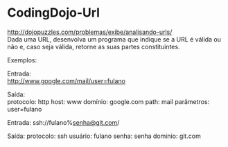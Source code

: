 CodingDojo-Url
==============

http://dojopuzzles.com/problemas/exibe/analisando-urls/  
Dada uma URL, desenvolva um programa que indique se a URL é válida ou não e, caso seja válida, retorne as suas partes constituintes.  

Exemplos:

Entrada:  
  http://www.google.com/mail/user=fulano
  
Saída:  
  protocolo: http
  host: www
  domínio: google.com
  path: mail
  parâmetros: user=fulano
  
Entrada: 
  ssh://fulano%senha@git.com/
  
Saída:
  protocolo: ssh
  usuário: fulano
  senha: senha
  dominio: git.com
